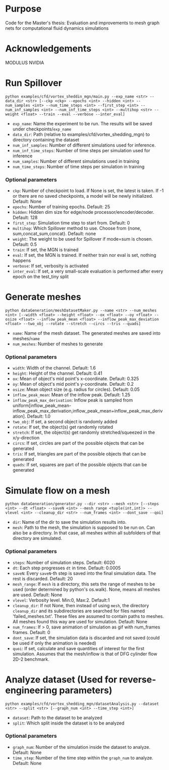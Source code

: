 
# Purpose
Code for the Master's thesis: Evaluation and improvements to mesh graph nets
for computational fluid dynamics simulations

# Acknowledgements
MODULUS NVIDIA

# Run Spillover

```
python examples/cfd/vortex_sheddin_mgn/main.py --exp_name <str> --data_dir <str> [--ckp <ckp> --epochs <int> --hidden <int> --num_samples <int> --num_time_steps <int> --first_step <int> --num_inf_samples <int> --num_inf_time_steps <int> --multihop <str> --weight <float> --train --eval --verbose --inter_eval]
```

- `exp_name`: Name the experiment to be run. The results will be saved under checkpoints/`exp_name`
- `data_dir`: Path (relative to examples/cfd/vortex_shedding_mgn) to directory containing the dataset
- `num_inf_samples`: Number of different simulations used for inference.
- `num_inf_time_steps`: Number of time steps per simulation used for inference
- `num_samples`: Number of different simulations used in training
- `num_time_steps`: Number of time steps per simulation in training

### Optional parameters
- `ckp`: Number of checkpoint to load. If None is set, the latest is taken. If -1 or there are no saved checkpoints, a model will be newly initialized. Default: None
- `epochs`: Number of training epochs. Default: 25
- `hidden`: Hidden dim size for edge/node processor/encoder/decoder. Default: 128
- `first_step`: Simulation time step to start from. Default: 0
- `multihop`: Which Spillover method to use. Choose from {none, sum,concat_sum,concat}. Default: none
- `weight`: The weight to be used for Spillover if mode=sum is chosen. Default: 0.5
- `train`: If set, the MGN is trained
- `eval`: If set, the MGN is trained. If neither train nor eval is set, nothing happens
- `verbose`: If set, verbosity is activated
- `inter_eval`: If set, a very small-scale evaluation is performed after every epoch on the test_tiny split

# Generate meshes

```
python dataGeneration/meshDatasetMaker.py --name <str> --num_meshes <int> [--width <float> --height <float> --ox <float> --oy <float> --osize <float> --inflow_peak_mean <float> --inflow_peak_max_deviation <float> --two_obj --rotate --stretch --circs --tris --quads]
```
- `name`: Name of the mesh dataset. The generated meshes are saved into meshes/`name`
- `num_meshes`: Number of meshes to generate

### Optional parameters
- `width`: Width of the channel. Default: 1.6
- `height`: Height of the channel. Default: 0.41
- `ox`: Mean of object's mid point's x-coordinate. Default: 0.325
- `oy`: Mean of object's mid point's y-coordinate. Default: 0.2
- `osize`: Mean object size (e.g. radius for circles). Default: 0.05
- `inflow_peak_mean`:  Mean of the inflow peak. Default: 1.25
- `inflow_peak_max_derivation`: Inflow peak is sampled from uniform[inflow_peak_mean-inflow_peak_max_derivation,inflow_peak_mean+inflow_peak_max_derivation]. Default: 1.0
- `two_obj`: If set, a second object is randomly added
- `rotate`: If set, the object(s) get randomly rotated
- `stretch`: If set, the object(s) get randomly stretched/squeezed in the x/y-direction
- `circs`: If set, circles are part of the possible objects that can be generated
- `tris`: If set, triangles are part of the possible objects that can be generated
- `quads`: If set, squares are part of the possible objects that can be generated

# Simulate flow on a mesh

```
python dataGeneration/generator.py --dir <str> --mesh <str> [--steps <int> --dt <float> --saveN <int> --mesh_range <tuple(int,int)> --vlevel <int> --cleanup_dir <str> --num_frames <int> --dont_save --qoi]
```
- `dir`: Name of the dir to save the simulation results into.
- `mesh`: Path to the mesh, the simulation is supposed to be run on. Can also be a directory. In that case, all meshes within all subfolders of that directory are simulated.

### Optional parameters
- `steps`: Number of simulation steps. Default: 6020
- `dt`: Each step progresses `dt` in time. Default: 0.0005
- `saveN`: Every `saveN`-th step is saved into the final simulation data. The rest is discarded. Default: 20
- `mesh_range`: If `mesh` is a directory, this sets the range of meshes to be used (order determined by python's os.walk). None, means all meshes are used. Default: None
- `vlevel`: Verbosity level. Min:0, Max:2. Default:1
- `cleanup_dir`: If not None, then instead of using `mesh`, the directory  `cleanup_dir` and its subdirectories are searched for files named 'failed_meshes.txt'. These files are assumed to contain paths to meshes. All meshes found this way are used for simulation. Default: None
- `num_frames`: If > 0, save animation of simulation as gif with num_frames frames. Default: 0
- `dont_save`: If set, the simulation data is discarded and not saved (could be used if only the animation is needed)
- `quoi`: If set, calculate and save quantities of interest for the first simulation. Assumes that the mesh/inflow is that of DFG cylinder flow 2D-2 benchmark.
  
# Analyze dataset (Used for reverse-engineering parameters)

```
python examples/cfd/vortex_shedding_mgn/datasetAnalysis.py --dataset <str> --split <str> [--graph_num <int> --time_step <int>]
```
- `dataset`: Path to the dataset to be analyzed
- `split`: Which split inside the dataset is to be analyzed

### Optional parameters
- `graph_num`: Number of the simulation inside the dataset to analyze. Default: None
- `time_step`: Number of the time step within the `graph_num` to analyze. Default: None

